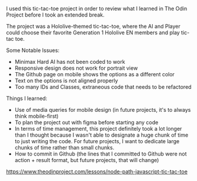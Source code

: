 I used this tic-tac-toe project in order to review what I learned in The Odin Project before I took an extended break.

The project was a Hololive-themed tic-tac-toe, where the AI and Player could choose their favorite Generation 1 Hololive EN members and play tic-tac toe.

Some Notable Issues:
- Minimax Hard AI has not been coded to work
- Responsive design does not work for portrait view
- The Github page on mobile shows the options as a different color
- Text on the options is not aligned properly
- Too many IDs and Classes, extraneous code that needs to be refactored

Things I learned:
- Use of media queries for mobile design (in future projects, it's to always think mobile-first)
- To plan the project out with figma before starting any code
- In terms of time management, this project definitely took a lot longer than I thought because I wasn't able to designate a huge chunk of time to just writing the code. For future projects, I want to dedicate large chunks of time rather than small chunks.
- How to commit in Github (the lines that I committed to Github were not action + result format, but future projects, that will change)

https://www.theodinproject.com/lessons/node-path-javascript-tic-tac-toe
